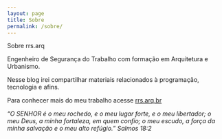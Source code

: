 ```yaml
---
layout: page
title: Sobre
permalink: /sobre/
---
```


Sobre rrs.arq

Engenheiro de Segurança do Trabalho com formação em Arquitetura e Urbanismo.

Nesse blog irei compartilhar materiais relacionados à programação, tecnologia e afins.

Para conhecer mais do meu trabalho acesse [rrs.arq.br](https://rrs.arq.br)

*“O SENHOR é o meu rochedo, e o meu lugar forte, e o meu libertador; o meu Deus, a minha fortaleza, em quem confio; o meu escudo, a força da minha salvação e o meu alto refúgio.” Salmos 18:2*